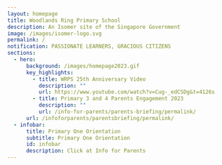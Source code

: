 ```yaml
---
layout: homepage
title: Woodlands Ring Primary School
description: An Isomer site of the Singapore Government
image: /images/isomer-logo.svg
permalink: /
notification: PASSIONATE LEARNERS, GRACIOUS CITIZENS
sections:
  - hero:
      background: /images/homepage2023.gif
      key_highlights:
        - title: WRPS 25th Anniversary Video
          description: ""
          url: https://www.youtube.com/watch?v=Cug-_edCSDg&t=4126s
        - title: Primary 3 and 4 Parents Engagement 2023
          description: ""
          url: /info-for-parents/parents-briefing/permalink/
      url: /infoforparents/parentsbriefing/permalink/
  - infobar:
      title: Primary One Orientation
      subtitle: Primary One Orientation
      id: infobar
      description: Click at Info for Parents
---
```

